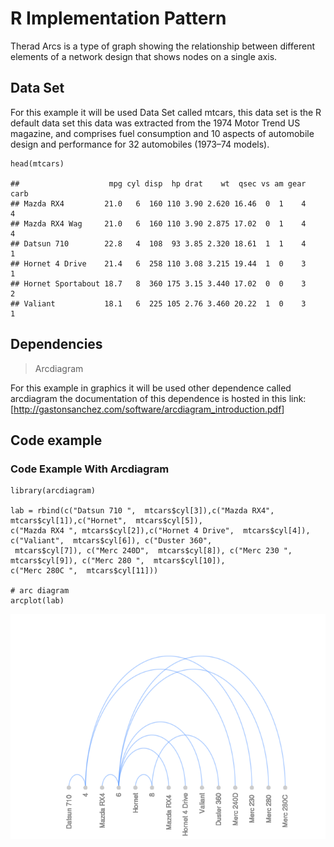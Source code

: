 R Implementation Pattern
========================

Therad Arcs is a type of graph showing the relationship between
different elements of a network design that shows nodes on a single
axis.

Data Set
--------

For this example it will be used Data Set called mtcars, this data set
is the R default data set this data was extracted from the 1974 Motor
Trend US magazine, and comprises fuel consumption and 10 aspects of
automobile design and performance for 32 automobiles (1973–74 models).

    head(mtcars)

    ##                    mpg cyl disp  hp drat    wt  qsec vs am gear carb
    ## Mazda RX4         21.0   6  160 110 3.90 2.620 16.46  0  1    4    4
    ## Mazda RX4 Wag     21.0   6  160 110 3.90 2.875 17.02  0  1    4    4
    ## Datsun 710        22.8   4  108  93 3.85 2.320 18.61  1  1    4    1
    ## Hornet 4 Drive    21.4   6  258 110 3.08 3.215 19.44  1  0    3    1
    ## Hornet Sportabout 18.7   8  360 175 3.15 3.440 17.02  0  0    3    2
    ## Valiant           18.1   6  225 105 2.76 3.460 20.22  1  0    3    1

Dependencies
------------

> Arcdiagram

For this example in graphics it will be used other dependence called
arcdiagram the documentation of this dependence is hosted in this link:
\[<http://gastonsanchez.com/software/arcdiagram_introduction.pdf>\]

Code example
------------

### Code Example With Arcdiagram

    library(arcdiagram)

    lab = rbind(c("Datsun 710 ",  mtcars$cyl[3]),c("Mazda RX4", mtcars$cyl[1]),c("Hornet",  mtcars$cyl[5]),
    c("Mazda RX4 ", mtcars$cyl[2]),c("Hornet 4 Drive",  mtcars$cyl[4]),  c("Valiant",  mtcars$cyl[6]), c("Duster 360",
     mtcars$cyl[7]), c("Merc 240D",  mtcars$cyl[8]), c("Merc 230 ",  mtcars$cyl[9]), c("Merc 280 ",  mtcars$cyl[10]),
    c("Merc 280C ",  mtcars$cyl[11]))

    # arc diagram
    arcplot(lab)

![](A52-_Thread_Arcs_files/figure-markdown_strict/unnamed-chunk-2-1.png)<!-- -->
